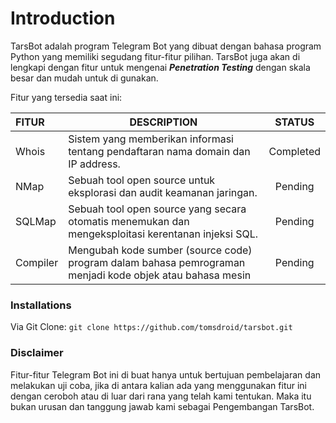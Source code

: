 # Introduction

TarsBot adalah program Telegram Bot yang dibuat dengan bahasa program Python yang memiliki segudang fitur-fitur pilihan.
TarsBot juga akan di lengkapi dengan fitur untuk mengenai _**Penetration Testing**_ dengan skala besar dan mudah untuk di gunakan.

Fitur yang tersedia saat ini:

| FITUR              | DESCRIPTION | STATUS |
| :---------------- | ------ | :----: |
| Whois        |   Sistem yang memberikan informasi tentang pendaftaran nama domain dan IP address.   | Completed |
| NMap           |   Sebuah tool open source untuk eksplorasi dan audit keamanan jaringan.   | Pending |
| SQLMap    |  Sebuah tool open source yang secara otomatis menemukan dan mengeksploitasi kerentanan injeksi SQL.   | Pending |
| Compiler |  Mengubah kode sumber (source code) program dalam bahasa pemrograman menjadi kode objek atau bahasa mesin    | Pending |

### Installations

Via Git Clone:
`git clone https://github.com/tomsdroid/tarsbot.git`

### Disclaimer

Fitur-fitur Telegram Bot ini di buat hanya untuk bertujuan pembelajaran dan melakukan uji coba, jika di antara kalian ada yang menggunakan fitur ini dengan ceroboh atau di luar dari rana yang telah kami tentukan. Maka itu bukan urusan dan tanggung jawab kami sebagai Pengembangan TarsBot.